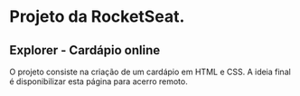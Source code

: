 # Projeto da RocketSeat.
## Explorer - Cardápio online

O projeto consiste na criação de um cardápio em HTML e CSS. A ideia final é disponibilizar esta página para acerro remoto.
